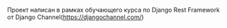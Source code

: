 Проект написан в рамках обучающего курса по Django Rest Framework от Django Channel(https://djangochannel.com/)
